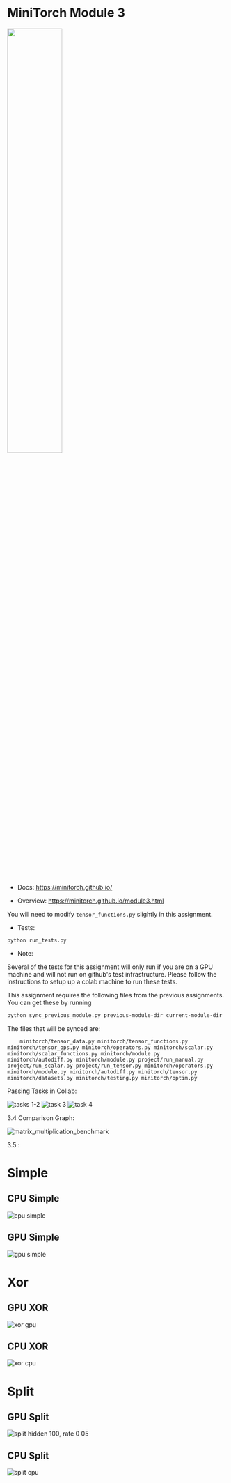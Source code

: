# MiniTorch Module 3

<img src="https://minitorch.github.io/minitorch.svg" width="50%">

* Docs: https://minitorch.github.io/

* Overview: https://minitorch.github.io/module3.html


You will need to modify `tensor_functions.py` slightly in this assignment.

* Tests:

```
python run_tests.py
```

* Note:

Several of the tests for this assignment will only run if you are on a GPU machine and will not
run on github's test infrastructure. Please follow the instructions to setup up a colab machine
to run these tests.

This assignment requires the following files from the previous assignments. You can get these by running

```bash
python sync_previous_module.py previous-module-dir current-module-dir
```

The files that will be synced are:

        minitorch/tensor_data.py minitorch/tensor_functions.py minitorch/tensor_ops.py minitorch/operators.py minitorch/scalar.py minitorch/scalar_functions.py minitorch/module.py minitorch/autodiff.py minitorch/module.py project/run_manual.py project/run_scalar.py project/run_tensor.py minitorch/operators.py minitorch/module.py minitorch/autodiff.py minitorch/tensor.py minitorch/datasets.py minitorch/testing.py minitorch/optim.py


        

Passing Tasks in Collab:

![tasks 1-2](https://github.com/user-attachments/assets/a1f83540-5e81-426c-a66d-b549d930af65)
![task 3](https://github.com/user-attachments/assets/75e4a0e4-34aa-4686-86a3-c6959c638ef5)
![task 4](https://github.com/user-attachments/assets/7c37e774-3b6a-4de1-a242-8f39cf46e1e9)


3.4 Comparison Graph:


![matrix_multiplication_benchmark](https://github.com/user-attachments/assets/0cdb24dd-011b-445e-9d0f-43f172a99884)

3.5 :

# Simple

## CPU Simple

![cpu simple](https://github.com/user-attachments/assets/c70dfb6b-e671-4bcb-8c6d-c81723270703)

## GPU Simple
![gpu simple](https://github.com/user-attachments/assets/fef86e33-1b57-4a64-a620-55ee15d60d32)

# Xor

## GPU XOR

![xor gpu](https://github.com/user-attachments/assets/d1685923-0930-4352-949a-b118a95305a8)


## CPU XOR

![xor cpu](https://github.com/user-attachments/assets/44121f31-26f1-4bc6-88cf-f135b23f5eb4)

# Split

## GPU Split

![split hidden 100, rate 0 05](https://github.com/user-attachments/assets/2bc5be1c-7c89-452f-ba46-8bbef2cf5ba2)

## CPU Split

![split cpu](https://github.com/user-attachments/assets/00ae689e-0b50-4167-927c-7280318cf194)


        
